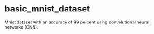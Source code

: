 # basic_mnist_dataset

Mnist dataset with an accuracy of 99 percent using convolutional neural networks (CNN).
